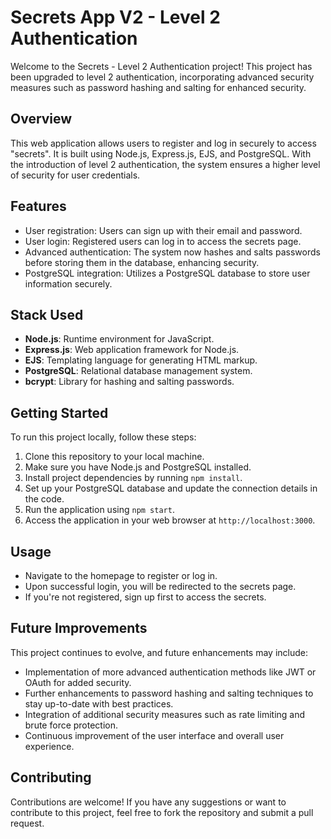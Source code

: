 # Secrets App V2 - Level 2 Authentication

Welcome to the Secrets - Level 2 Authentication project! This project has been upgraded to level 2 authentication, incorporating advanced security measures such as password hashing and salting for enhanced security.

## Overview

This web application allows users to register and log in securely to access "secrets". It is built using Node.js, Express.js, EJS, and PostgreSQL. With the introduction of level 2 authentication, the system ensures a higher level of security for user credentials.

## Features

- User registration: Users can sign up with their email and password.
- User login: Registered users can log in to access the secrets page.
- Advanced authentication: The system now hashes and salts passwords before storing them in the database, enhancing security.
- PostgreSQL integration: Utilizes a PostgreSQL database to store user information securely.

## Stack Used

- **Node.js**: Runtime environment for JavaScript.
- **Express.js**: Web application framework for Node.js.
- **EJS**: Templating language for generating HTML markup.
- **PostgreSQL**: Relational database management system.
- **bcrypt**: Library for hashing and salting passwords.

## Getting Started

To run this project locally, follow these steps:

1. Clone this repository to your local machine.
2. Make sure you have Node.js and PostgreSQL installed.
3. Install project dependencies by running `npm install`.
4. Set up your PostgreSQL database and update the connection details in the code.
5. Run the application using `npm start`.
6. Access the application in your web browser at `http://localhost:3000`.

## Usage

- Navigate to the homepage to register or log in.
- Upon successful login, you will be redirected to the secrets page.
- If you're not registered, sign up first to access the secrets.

## Future Improvements

This project continues to evolve, and future enhancements may include:

- Implementation of more advanced authentication methods like JWT or OAuth for added security.
- Further enhancements to password hashing and salting techniques to stay up-to-date with best practices.
- Integration of additional security measures such as rate limiting and brute force protection.
- Continuous improvement of the user interface and overall user experience.

## Contributing

Contributions are welcome! If you have any suggestions or want to contribute to this project, feel free to fork the repository and submit a pull request.
